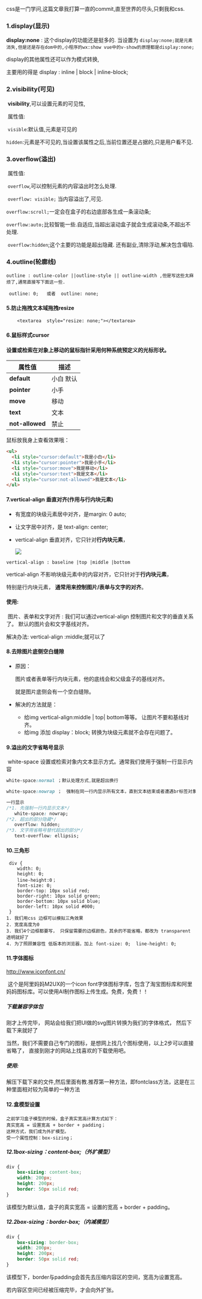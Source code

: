 css是一门学问,这篇文章我打算一直的commit,直至世界的尽头,只剩我和css.

### 1.display(显示)

**display:none** : 这个display的功能还是挺多的. 当设置为 `display:none;就是元素消失,但是还是存在dom中的,小程序的wx:show vue中的v-show的原理都是display:none;`

display的其他属性还可以作为模式转换, 

主要用的得是 display : inline | block | inline-block;



### 2.visibility(可见)

​	**visibility**,可以设置元素的可见性,

​	属性值: 

​		`visible`:默认值,元素是可见的

​		`hidden`:元素是不可见的,当设置该属性之后,当前位置还是占据的,只是用户看不见.

### 3.overflow(溢出)	

​	属性值:

​		`overflow`,可以控制元素的内容溢出时怎么处理.	

​		`overflow: visible;`  当内容溢出了,可见.

​		`overflow:scroll;`一定会在盒子的右边底部各生成一条滚动条;

​		`overflow:auto;`比较智能一些.自适应,当超出滚动盒子就会生成滚动条,不超出不处理.

​		`overflow:hidden`;这个主要的功能是超出隐藏. 还有副业,清除浮动,解决包含塌陷.

### 4.outline(轮廓线)

```
outline : outline-color ||outline-style || outline-width ,但是写这些太麻烦了,通常直接写下面这一些.

 outline: 0;   或者  outline: none;
```

#### 5.防止拖拽文本域拖拽resize

		<textarea  style="resize: none;"></textarea>

#### 6.鼠标样式cursor

#### 设置或检索在对象上移动的鼠标指针采用何种系统预定义的光标形状。

| 属性值          | 描述       |
| --------------- | ---------- |
| **default**     | 小白  默认 |
| **pointer**     | 小手       |
| **move**        | 移动       |
| **text**        | 文本       |
| **not-allowed** | 禁止       |

 鼠标放我身上查看效果哦：

```html
<ul>
  <li style="cursor:default">我是小白</li>
  <li style="cursor:pointer">我是小手</li>
  <li style="cursor:move">我是移动</li>
  <li style="cursor:text">我是文本</li>
  <li style="cursor:not-allowed">我是文本</li>
</ul>
```

#### 7.vertical-align 垂直对齐(作用与行内块元素)

- 有宽度的块级元素居中对齐，是margin: 0 auto;

- 让文字居中对齐，是 text-align: center;

- vertical-align 垂直对齐，它只针对**行内块元素**，

  <img src="image/xian.jpg" />

```
vertical-align : baseline |top |middle |bottom 
```

vertical-align 不影响块级元素中的内容对齐，它只针对于**行内块元素**，

特别是行内块元素， **通常用来控制图片/表单与文字的对齐**。

#### 使用:

​	图片、表单和文字对齐 : 我们可以通过vertical-align 控制图片和文字的垂直关系了。 默认的图片会和文字基线对齐。

解决办法: vertical-align :middle;就可以了

#### 8.去除图片底侧空白缝隙

- 原因：

  图片或者表单等行内块元素，他的底线会和父级盒子的基线对齐。

  就是图片底侧会有一个空白缝隙。

- 解决的方法就是：  

  - 给img vertical-align:middle | top| bottom等等。  让图片不要和基线对齐。
  - 给img 添加 display：block; 转换为块级元素就不会存在问题了。

#### 9.溢出的文字省略号显示

​	white-space 设置或检索对象内文本显示方式。通常我们使用于强制一行显示内容

```css
white-space:normal ；默认处理方式,就是超出换行

white-space:nowrap ；　强制在同一行内显示所有文本，直到文本结束或者遭遇br标签对象才换行。

一行显示
/*1. 先强制一行内显示文本*/
   white-space: nowrap;
/*2. 超出的部分隐藏*/
   overflow: hidden;
/*3. 文字用省略号替代超出的部分*/
   text-overflow: ellipsis;
```

####  10.三角形

```
 div {
 	width: 0; 
    height: 0;
    line-height:0；
    font-size: 0;
	border-top: 10px solid red;
	border-right: 10px solid green;
	border-bottom: 10px solid blue;
	border-left: 10px solid #000; 
 }
1. 我们用css 边框可以模拟三角效果
2. 宽度高度为0
3. 我们4个边框都要写， 只保留需要的边框颜色，其余的不能省略，都改为 transparent 透明就好了
4. 为了照顾兼容性 低版本的浏览器，加上 font-size: 0;  line-height: 0;
```

#### 11.字体图标

http://www.iconfont.cn/

​	这个是阿里妈妈M2UX的一个icon font字体图标字库，包含了淘宝图标库和阿里妈妈图标库。可以使用AI制作图标上传生成。免费，免费！！

##### 下载兼容字体包

刚才上传完毕， 网站会给我们把UI做的svg图片转换为我们的字体格式， 然后下载下来就好了

当然，我们不需要自己专门的图标，是想网上找几个图标使用，以上2步可以直接省略了， 直接到刚才的网站上找喜欢的下载使用吧。

##### 使用: 

解压下载下来的文件,然后里面有教.推荐第一种方法，即fontclass方法，这是在三种里面相对较为简单的一种方法

#### 12.盒模型设置

```
之前学习盒子模型的时候，盒子真实宽高计算方式如下：
真实宽高 = 设置宽高 + border + padding；
这种方式，我们成为外扩模型。
受一个属性控制：box-sizing；
```

##### 12.1box-sizing：content-box;（外扩模型）

```css
div {
    box-sizing: content-box;
	width: 200px;
	height: 200px;
	border: 50px solid red;
}
```

该模型为默认值，盒子的真实宽高 = 设置的宽高 + border + padding。

##### 12.2box-sizing：border-box;（内减模型）

```css
div {
    box-sizing: border-box;
	width: 200px;
	height: 200px;
	border: 50px solid red;
}
```

该模型下，border与padding会首先去压缩内容区的空间，宽高为设置宽高。

若内容区空间已经被压缩完毕，才会向外扩张。

